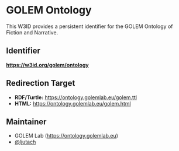 # GOLEM Ontology

This W3ID provides a persistent identifier for the GOLEM Ontology of Fiction and Narrative.

## Identifier

**https://w3id.org/golem/ontology**

## Redirection Target

- **RDF/Turtle:** https://ontology.golemlab.eu/golem.ttl
- **HTML:** https://ontology.golemlab.eu/golem.html

## Maintainer

- GOLEM Lab (<https://ontology.golemlab.eu>)  
- [@ljutach](https://github.com/ljutach)

